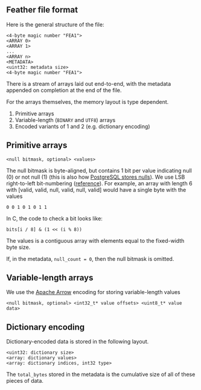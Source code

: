 ## Feather file format

Here is the general structure of the file:

```
<4-byte magic number "FEA1">
<ARRAY 0>
<ARRAY 1>
...
<ARRAY n>
<METADATA>
<uint32: metadata size>
<4-byte magic number "FEA1">
```

There is a stream of arrays laid out end-to-end, with the metadata appended on
completion at the end of the file.

For the arrays themselves, the memory layout is type dependent.

1. Primitive arrays
2. Variable-length (`BINARY` and `UTF8`) arrays
3. Encoded variants of 1 and 2 (e.g. dictionary encoding)

## Primitive arrays

```
<null bitmask, optional> <values>
```

The null bitmask is byte-aligned, but contains 1 bit per value indicating null
(0) or not null (1) (this is also how [PostgreSQL stores nulls][2]). We use LSB
right-to-left bit-numbering ([reference][1]). For example, an array with length
6 with [valid, valid, null, valid, null, valid] would have a single byte with
the values

```
0 0 1 0 1 0 1 1
```

In C, the code to check a bit looks like:

```
bits[i / 8] & (1 << (i % 8))
```

The values is a contiguous array with elements equal to the fixed-width byte
size.

If, in the metadata, `null_count = 0`, then the null bitmask is omitted.

## Variable-length arrays

We use the [Apache Arrow][3] encoding for storing variable-length values

```
<null bitmask, optional> <int32_t* value offsets> <uint8_t* value data>
```

## Dictionary encoding

Dictionary-encoded data is stored in the following layout.

```
<uint32: dictionary size>
<array: dictionary values>
<array: dictionary indices, int32 type>
```

The `total_bytes` stored in the metadata is the cumulative size of all of these
pieces of data.

[1]: https://en.wikipedia.org/wiki/Bit_numbering
[2]: http://www.postgresql.org/docs/9.5/static/storage-page-layout.html
[3]: http://github.com/apache/arrow
